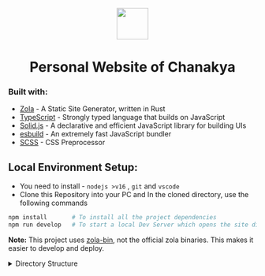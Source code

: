 <p align="center">
  <img width="64" align="center" src="static/favicon.ico">
</p>
<h1 align="center">Personal Website of Chanakya</h1>

### Built with:

- [Zola](https://github.com/getzola/zola) - A Static Site Generator, written in Rust
- [TypeScript](https://www.typescriptlang.org/) - Strongly typed language that builds on JavaScript
- [Solid.js](https://www.solidjs.com/) - A declarative and efficient JavaScript library for building UIs
- [esbuild](https://esbuild.github.io/) - An extremely fast JavaScript bundler
- [SCSS](https://sass-lang.com) - CSS Preprocessor

## Local Environment Setup:

- You need to install - `nodejs >v16` , `git` and `vscode`
- Clone this Repository into your PC and In the cloned directory, use the following commands

```sh
npm install       # To install all the project dependencies
npm run develop   # To start a local Dev Server which opens the site directly in the browser
```

**Note:** This project uses [zola-bin](https://www.npmjs.com/package/zola-bin), not the official zola binaries. This makes it easier to develop and deploy.

<details>
  <summary>Directory Structure</summary>

Similar to every site created using `Zola`, but adds 2 extra directories - `src`,`bin` while not using `sass` directory

| Directory | What it contains                                                                        |
| --------- | --------------------------------------------------------------------------------------- |
| bin       | DevOps - build scripts including code bundling, running zola and building static site   |
| content   | Content - Markdown files used by the tera templates                                     |
| src \*    | Json, Sass and TypeScript files that will be sent to static folder during build process |
| static    | Files in this are directly copied to output folder during the build/develop process     |
| templates | Contains the Tera (Zola templating language) template files                             |

\* = The Json files will be used by Templates while sass and ts files will be compiled to css and js and used as static files for the website

</details>

